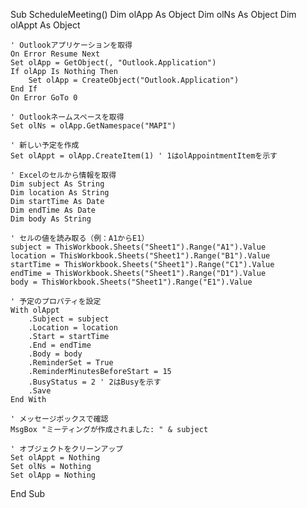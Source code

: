 Sub ScheduleMeeting()
    Dim olApp As Object
    Dim olNs As Object
    Dim olAppt As Object

    ' Outlookアプリケーションを取得
    On Error Resume Next
    Set olApp = GetObject(, "Outlook.Application")
    If olApp Is Nothing Then
        Set olApp = CreateObject("Outlook.Application")
    End If
    On Error GoTo 0

    ' Outlookネームスペースを取得
    Set olNs = olApp.GetNamespace("MAPI")

    ' 新しい予定を作成
    Set olAppt = olApp.CreateItem(1) ' 1はolAppointmentItemを示す

    ' Excelのセルから情報を取得
    Dim subject As String
    Dim location As String
    Dim startTime As Date
    Dim endTime As Date
    Dim body As String

    ' セルの値を読み取る（例：A1からE1）
    subject = ThisWorkbook.Sheets("Sheet1").Range("A1").Value
    location = ThisWorkbook.Sheets("Sheet1").Range("B1").Value
    startTime = ThisWorkbook.Sheets("Sheet1").Range("C1").Value
    endTime = ThisWorkbook.Sheets("Sheet1").Range("D1").Value
    body = ThisWorkbook.Sheets("Sheet1").Range("E1").Value

    ' 予定のプロパティを設定
    With olAppt
        .Subject = subject
        .Location = location
        .Start = startTime
        .End = endTime
        .Body = body
        .ReminderSet = True
        .ReminderMinutesBeforeStart = 15
        .BusyStatus = 2 ' 2はBusyを示す
        .Save
    End With

    ' メッセージボックスで確認
    MsgBox "ミーティングが作成されました: " & subject

    ' オブジェクトをクリーンアップ
    Set olAppt = Nothing
    Set olNs = Nothing
    Set olApp = Nothing
End Sub
